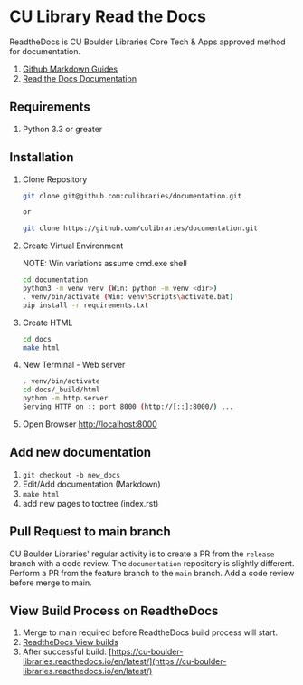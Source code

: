 # CU Library Read the Docs

ReadtheDocs is CU Boulder Libraries Core Tech & Apps approved method for documentation. 

1. [Github Markdown Guides](https://guides.github.com/features/mastering-markdown/)
1. [Read the Docs Documentation](https://docs.readthedocs.io/en/stable/index.html)

## Requirements

1. Python 3.3 or greater

## Installation

1. Clone Repository

    ```sh
    git clone git@github.com:culibraries/documentation.git

    or

    git clone https://github.com/culibraries/documentation.git
    ```

1. Create Virtual Environment

    NOTE: Win variations assume cmd.exe shell

    ```sh
    cd documentation
    python3 -m venv venv (Win: python -m venv <dir>)
    . venv/bin/activate (Win: venv\Scripts\activate.bat)
    pip install -r requirements.txt
    ```

1. Create HTML

    ```sh
    cd docs
    make html
    ```

1. New Terminal - Web server

    ```sh
    . venv/bin/activate
    cd docs/_build/html
    python -m http.server
    Serving HTTP on :: port 8000 (http://[::]:8000/) ...
    ```

1. Open Browser [http://localhost:8000](http://localhost:8000)

## Add new documentation

1. `git checkout -b new_docs`
1. Edit/Add documentation (Markdown)
1. `make html`
1. add new pages to toctree (index.rst)

## Pull Request to main branch

CU Boulder Libraries' regular activity is to create a PR from the `release` branch with a code review. The `documentation` repository is slightly different. Perform a PR from the feature branch to the `main` branch. Add a code review before merge to main.

## View Build Process on ReadtheDocs

1. Merge to main required before ReadtheDocs build process will start.
1. [ReadtheDocs View builds](https://readthedocs.org/projects/cu-boulder-libraries/builds/)
1. After successful build: [https://cu-boulder-libraries.readthedocs.io/en/latest/](https://cu-boulder-libraries.readthedocs.io/en/latest/)
